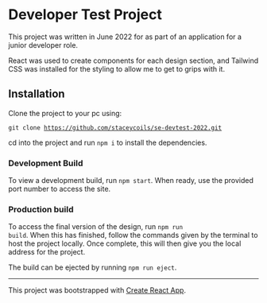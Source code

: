 # Developer Test Project

This project was written in June 2022 for as part of an application for a junior developer role. 

React was used to create components for each design section, and Tailwind CSS was installed for the styling to allow me to get to grips with it.

## Installation

Clone the project to your pc using:

<code>git clone https://github.com/staceycoils/se-devtest-2022.git</code>

cd into the project and run <code>npm i</code> to install the dependencies.

### Development Build

To view a development build, run <code>npm start</code>. When ready, use the provided port number to access the site.

### Production build

To access the final version of the design, run <code>npm run build</code>. When this has finished, follow the commands given by the terminal to host the project locally. Once complete, this will then give you the local address for the project.

The build can be ejected by running <code>npm run eject</code>.

****************************

This project was bootstrapped with [Create React App](https://github.com/facebook/create-react-app).